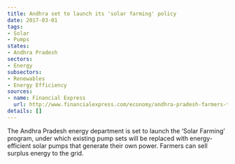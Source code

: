 ```yaml
---
title: Andhra set to launch its 'solar farming' policy
date: 2017-03-01
tags:
- Solar
- Pumps
states:
- Andhra Pradesh
sectors:
- Energy
subsectors:
- Renewables
- Energy Efficiency
sources:
- name: Financial Express
  url: http://www.financialexpress.com/economy/andhra-pradesh-farmers-to-generate-power-with-solar-farming-scheme/563435/
details: []
---
```


The Andhra Pradesh energy department is set to launch the ‘Solar Farming’ program, under which existing pump sets will be replaced with energy-efficient solar pumps that generate their own power. Farmers can sell surplus energy to the grid.
